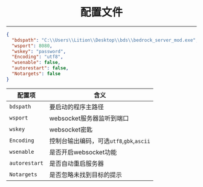 # <center>配置文件</center>
***

``` json
{ 
  "bdspath": "C:\\Users\\Lition\\Desktop\\bds\\bedrock_server_mod.exe",
  "wsport": 8080,
  "wskey": "password",
  "Encoding": "utf8",
  "wsenable": false,
  "autorestart": false,
  "Notargets": false
}
```
| 配置项    | 含义 |
| ----------- | ----------- |
|```bdspath```| 要启动的程序主路径|
|```wsport```|websocket服务器监听到端口|
|```wskey```| websocket密匙|
|```Encoding``` |控制台输出编码，可选```utf8```,```gbk```,```ascii```|
|```wsenable``` |是否开启websocket功能|
|```autorestart``` |是否自动重启服务器|
|```Notargets```| 是否忽略未找到目标的提示|
